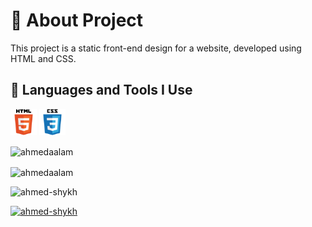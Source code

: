<h1>💫 About Project</h1>
<p> This project is a static front-end design for a website, developed using HTML and CSS.</p>
<h2>🚀 Languages and Tools I Use</h2>
<p><a target="_blank" href="https://raw.githubusercontent.com/devicons/devicon/master/icons/html5/html5-original-wordmark.svg" style="display: inline-block;"><img src="https://raw.githubusercontent.com/devicons/devicon/master/icons/html5/html5-original-wordmark.svg" alt="html5" width="42" height="42" /></a>
<a target="_blank" href="https://raw.githubusercontent.com/devicons/devicon/master/icons/css3/css3-original-wordmark.svg" style="display: inline-block;"><img src="https://raw.githubusercontent.com/devicons/devicon/master/icons/css3/css3-original-wordmark.svg" alt="css3" width="42" height="42" /></a></p>
<p><img align="center" src="https://github-readme-stats.vercel.app/api?username=ahmed-shykh&show_icons=true&locale=en" alt="ahmedaalam" /></p>
<p><img align="center" src="https://github-readme-streak-stats.herokuapp.com/?user=ahmed-shykh&" alt="ahmedaalam" /></p>
<p><img src="https://github-readme-stats.vercel.app/api/top-langs?username=ahmed-shykh&show_icons=true&locale=en&layout=compact" alt="ahmed-shykh" /></p>
<p><a href="https://github.com/ryo-ma/github-profile-trophy"><img src="https://github-profile-trophy.vercel.app/?username=ahmed-shykh" alt="ahmed-shykh" /></a></p>

